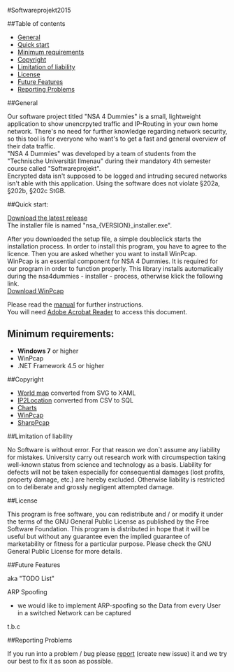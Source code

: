 #Softwareprojekt2015


##Table of contents

- [General](#general)
- [Quick start](#quick-start)
- [Minimum requirements](#minimum-requirements) 
- [Copyright](#copyright)
- [Limitation of liability](#limitation-of-liability)
- [License](#license)
- [Future Features](#future-features)
- [Reporting Problems](#reporting-problems)


##General

Our software project titled "NSA 4 Dummies" is a small, lightweight application to show unencrpyted traffic and IP-Routing in your own home network. There's no need for further knowledge regarding network security, so this tool is for everyone who want's to get a fast and general overview of their data traffic.  
"NSA 4 Dummies" was developed by a team of students from the "Technische Universität Ilmenau" during their mandatory 4th semester course called "Softwareprojekt".  
Encrypted data isn't supposed to be logged and intruding secured networks isn't able with this application.
Using the software does not violate §202a, §202b, §202c StGB.


##Quick start:

[Download the latest release](https://github.com/Softwareprojekt2015/Softwareprojekt2015/releases)  
The installer file is named "nsa_{VERSION}_installer.exe".

After you downloaded the setup file, a simple doubleclick starts the installation process. In order to install this program, you have to agree to the licence. Then you are asked whether you want to install WinPcap.  
WinPcap is an essential component for NSA 4 Dummies. It is required for our program in order to function properly. This library installs automatically during the nsa4dummies - installer - process, otherwise klick the following link.  
[Download WinPcap](http://www.winpcap.org/)

Please read the [manual](https://github.com/Softwareprojekt2015/NSA4Dummies/blob/master/Manual/NSA4Dummies_Handbuch.pdf) for further instructions.  
You will need [Adobe Acrobat Reader](https://get.adobe.com/de/reader/) to access this document.


## Minimum requirements:
- **Windows 7** or higher
- WinPcap
- .NET Framework 4.5 or higher

##Copyright

- [World map](http://creativecommons.org/licenses/by-nc/4.0) converted from SVG to XAML
- [IP2Location](http://lite.ip2location.com/database-ip-country#ipv4) converted from CSV to SQL
- [Charts](https://modernuicharts.codeplex.com/license)
- [WinPcap](http://www.winpcap.org/misc/copyright.htm)
- [SharpPcap](http://sourceforge.net/projects/sharppcap)


##Limitation of liability

No Software is without error. For that reason we don´t assume any liability for mistakes.
University carry out research work with circumspection taking well-known status from science and technology as a basis. 
Liability for defects will not be taken especially for consequential damages (lost profits, property damage, etc.) are  hereby excluded. 
Otherwise liability is restricted on to deliberate and grossly negligent attempted damage.


##License

This program is free software, you can redistribute and / or modify it under the terms of the GNU General Public License as published by the Free Software Foundation.
This program is distributed in hope that it will be useful but without any guarantee even the implied guarantee of marketability or fitness for a particular purpose. Please check the GNU General Public License for more details.


##Future Features

aka "TODO List"

ARP Spoofing

- we would like to implement ARP-spoofing so the Data from every User in a switched Network can be captured

t.b.c


##Reporting Problems

If you run into a problem / bug please [report](https://github.com/Softwareprojekt2015/Softwareprojekt2015/issues) (create new issue) it and we try our best to fix it as soon as possible. 

